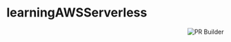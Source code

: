 # learningAWSServerless

<!-- Status Badge for whether this specific project is passing GitHub Actions CI/CD -->
<div style="text-align: right">
  
![PR Builder](https://github.com/doublenns/learningAWSServerless/workflows/PR%20Builder/badge.svg)

</div>
